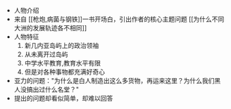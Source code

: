 - 人物介绍
- 来自 [[枪炮,病菌与钢铁]]一书开场白，引出作者的核心主题问题 [[为什么不同大洲的发展轨迹各不相同]]
- 人物特征
  1. 新几内亚岛屿上的政治领袖
  2. 从未离开过岛屿
  3. 中学水平教育,教育水平有限
  4. 但是对各种事物都充满好奇心
- 亚力的问题："为什么是白人制造出这么多货物，再运来这里？为什么我们黑人没搞出过什么名堂？"
- 提出的问题却看似简单，却难以回答